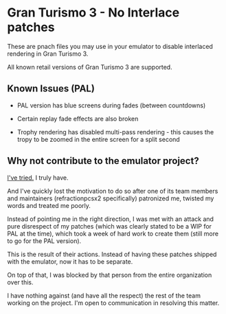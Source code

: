 # Gran Turismo 3 - No Interlace patches

These are pnach files you may use in your emulator to disable interlaced rendering in Gran Turismo 3.

All known retail versions of Gran Turismo 3 are supported.

## Known Issues (PAL)

- PAL version has blue screens during fades (between countdowns)

- Certain replay fade effects are also broken

- Trophy rendering has disabled multi-pass rendering - this causes the tropy to be zoomed in the entire screen for a split second

## Why not contribute to the emulator project?

[I've tried.](http://web.archive.org/web/20231012205722/https://github.com/PCSX2/pcsx2_patches/pull/212) I truly have.

And I've quickly lost the motivation to do so after one of its team members and maintainers (refractionpcsx2 specifically) patronized me, twisted my words and treated me poorly.

Instead of pointing me in the right direction, I was met with an attack and pure disrespect of my patches (which was clearly stated to be a WIP for PAL at the time), which took a week of hard work to create them (still more to go for the PAL version).

This is the result of their actions. Instead of having these patches shipped with the emulator, now it has to be separate.

On top of that, I was blocked by that person from the entire organization over this.

I have nothing against (and have all the respect) the rest of the team working on the project. I'm open to communication in resolving this matter.


